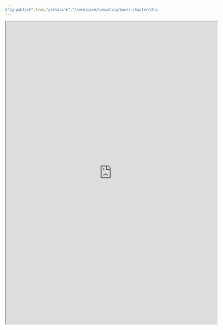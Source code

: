 ```yaml
---
{"dg-publish":true,"permalink":"/aerospace/computing/books-chapter/chapter-14/","noteIcon":"","created":"2025-10-05T23:29:12.322-04:00"}
---
```


<iframe src="https://drive.google.com/file/d/1stm5bPN9UWo3HE-jvW2uxG9CTSLtAp9U/view?usp=drive_link" width="700" height="1000" ></iframe>

